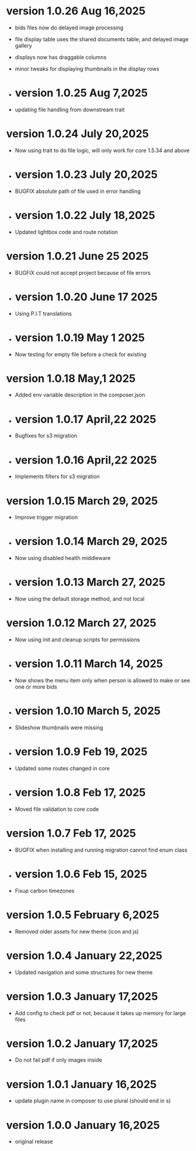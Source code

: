 # version 1.0.26   Aug 16,2025
* bids files now do delayed image processing
* file display table uses the shared documents table, and delayed image gallery
* displays now has draggable columns
* minor tweaks for displaying thumbnails in the display rows

* # version 1.0.25   Aug 7,2025
* updating file handling from downstream trait

# version 1.0.24   July 20,2025
* Now using trait to do file logic, will only work for core 1.5.34 and above

* # version 1.0.23   July 20,2025
* BUGFIX absolute path of file used in error handling

* # version 1.0.22   July 18,2025
* Updated lightbox code and route notation

# version 1.0.21  June 25 2025
* BUGFIX could not accept project because of file errors

* # version 1.0.20  June 17 2025
* Using P.I.T translations

* # version 1.0.19  May 1 2025
* Now testing for empty file before a check for existing

# version 1.0.18  May,1 2025
* Added env variable description in the composer.json

* # version 1.0.17  April,22 2025
* Bugfixes for s3 migration

* # version 1.0.16  April,22 2025
* Implements filters for s3 migration

# version 1.0.15  March 29, 2025
* Improve trigger migration

* # version 1.0.14  March 29, 2025
* Now using disabled health middleware

* # version 1.0.13  March 27, 2025
* Now using the default storage method, and not local

# version 1.0.12  March 27, 2025
* Now using init and cleanup scripts for permissions

* # version 1.0.11  March 14, 2025
* Now shows the menu item only when person is allowed to make or see one or more bids

* # version 1.0.10  March 5, 2025
* Slideshow thumbnails were missing

* # version 1.0.9  Feb 19, 2025
* Updated some routes changed in core

* # version 1.0.8  Feb 17, 2025
* Moved file validation to core code

# version 1.0.7  Feb 17, 2025
* BUGFIX when installing and running migration cannot find enum class

* # version 1.0.6  Feb 15, 2025
* Fixup carbon timezones

# version 1.0.5  February 6,2025
* Removed older assets for new theme (icon and js)

# version 1.0.4  January 22,2025
* Updated navigation and some structures for new theme

# version 1.0.3  January 17,2025
* Add config to check pdf or not, because it takes up memory for large files

# version 1.0.2  January 17,2025
* Do not fail pdf if only images inside

# version 1.0.1  January 16,2025
* update plugin name in composer to use plural (should end in s)

# version 1.0.0  January 16,2025
* original release
